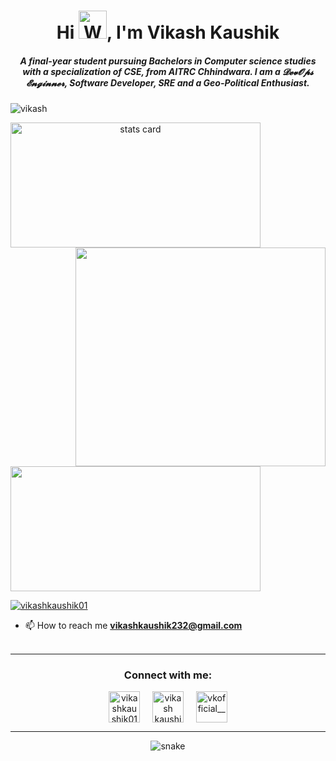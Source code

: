 
<h1 align="center">Hi <img src="https://raw.githubusercontent.com/nixin72/nixin72/master/wave.gif" 
         alt="Waving hand animated gif"
         height="45"
         width="45" />, I'm Vikash Kaushik</h1>
<h5 align="center">
A final-year student pursuing Bachelors in Computer science studies with a specialization of CSE, from AITRC Chhindwara. I am a 𝓓𝓮𝓿𝓞𝓹𝓼 𝓔𝓷𝓰𝓲𝓷𝓷𝓮𝓻, Software Developer, SRE and a Geo-Political Enthusiast. 
</h5>
<p align="left"> <img src="https://komarev.com/ghpvc/?username=vikash232&label=Profile%20views&color=0e75b6&style=flat" alt="vikash" /> </p>
<p>
<a align= "center" href="https://github.com/vikash232">
<img alt= "stats card" height="200px" width="400" src="https://github-readme-streak-stats.herokuapp.com/?user=vikash232&theme=radical">
<img align="right" height="350" width="400" src="https://cdn.dribbble.com/users/2238041/screenshots/4763918/working.gif" /> </a>
</p>
<img height="200px" width="400" src="https://github-readme-stats.vercel.app/api?username=vikash232&count_private=true&theme=radical&show_icons=true" />

<p align="left"> <a href="https://twitter.com/vikashkaushik01" target="blank"><img src="https://img.shields.io/twitter/follow/vikashkaushik01?logo=twitter&style=for-the-badge" alt="vikashkaushik01" /></a> </p>

- 📫 How to reach me **vikashkaushik232@gmail.com**
<br><br>
<hr>

<h3 align="center">Connect with me:</h3>
<p align="center">
<a href="https://twitter.com/vikashkaushik01" target="blank"><img align="center" src="https://img.icons8.com/cute-clipart/64/000000/twitter.png" alt="vikashkaushik01" height="50" width="50" /></a> &nbsp;&nbsp;&nbsp;
<a href="https://www.linkedin.com/in/vikash-kaushik/" target="blank"><img align="center" src="https://img.icons8.com/cute-clipart/64/000000/linkedin.png" alt="vikash kaushik" height="50" width="50" /></a>&nbsp;&nbsp;&nbsp;&nbsp;
<a href="https://instagram.com/vkofficial_____" target="blank"><img align="center" src="https://img.icons8.com/cute-clipart/64/000000/instagram-new.png" alt="vkofficial_____" height="50" width="50" /></a>
</p>

<hr>

<p align="center">
  <img src="https://github.com/vikash232/vikash232/raw/output/github-contribution-grid-snake.svg" alt="snake"></center>
</p>


